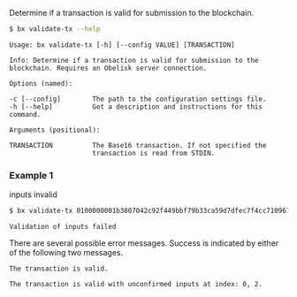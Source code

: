 Determine if a transaction is valid for submission to the blockchain.
```sh
$ bx validate-tx --help
```
```
Usage: bx validate-tx [-h] [--config VALUE] [TRANSACTION]                

Info: Determine if a transaction is valid for submission to the          
blockchain. Requires an Obelisk server connection.                       

Options (named):

-c [--config]        The path to the configuration settings file.        
-h [--help]          Get a description and instructions for this command.

Arguments (positional):

TRANSACTION          The Base16 transaction. If not specified the        
                     transaction is read from STDIN.
```
### Example 1
inputs invalid
```sh
$ bx validate-tx 0100000001b3807042c92f449bbf79b33ca59d7dfec7f4cc71096704a9c526dddf496ee0970100000069463044022039a36013301597daef41fbe593a02cc513d0b55527ec2df1050e2e8ff49c85c202204fcc407ce9b6f719ee7d009aeb8d8d21423f400a5b871394ca32e00c26b348dd2103c40cbd64c9c608df2c9730f49b0888c4db1c436e8b2b74aead6c6afbd10428c0ffffffff01905f0100000000001976a91418c0bd8d1818f1bf99cb1df2269c645318ef7b7388ac00000000
```
```
Validation of inputs failed
```
There are several possible error messages. Success is indicated by either of the following two messages.
```
The transaction is valid.
```
```
The transaction is valid with unconfirmed inputs at index: 0, 2.
```